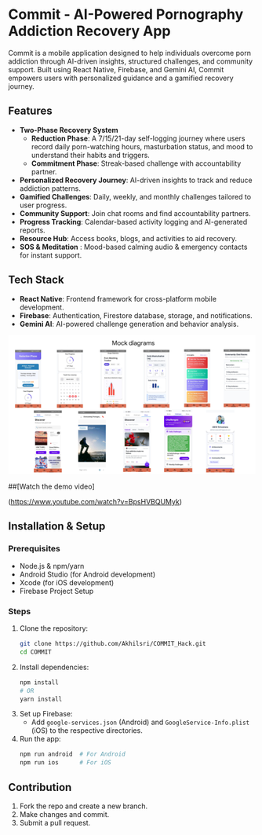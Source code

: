# Commit - AI-Powered Pornography Addiction Recovery App

Commit is a mobile application designed to help individuals overcome porn addiction through AI-driven insights, structured challenges, and community support. Built using React Native, Firebase, and Gemini AI, Commit empowers users with personalized guidance and a gamified recovery journey.

## Features
- **Two-Phase Recovery System**  
  - **Reduction Phase**: A 7/15/21-day self-logging journey where users record daily porn-watching hours, masturbation status, and mood to understand their habits and triggers.  
  - **Commitment Phase**: Streak-based challenge with accountability partner.
- **Personalized Recovery Journey**: AI-driven insights to track and reduce addiction patterns.
- **Gamified Challenges**: Daily, weekly, and monthly challenges tailored to user progress.
- **Community Support**: Join chat rooms and find accountability partners.
- **Progress Tracking**: Calendar-based activity logging and AI-generated reports.
- **Resource Hub**: Access books, blogs, and activities to aid recovery.
- **SOS & Meditation** : Mood-based calming audio & emergency contacts for instant support.

## Tech Stack
- **React Native**: Frontend framework for cross-platform mobile development.
- **Firebase**: Authentication, Firestore database, storage, and notifications.
- **Gemini AI**: AI-powered challenge generation and behavior analysis.

![Commit App UI](./assets/images/mock.png)

##[Watch the demo video]

(https://www.youtube.com/watch?v=BpsHVBQUMyk)

## Installation & Setup
### Prerequisites
- Node.js & npm/yarn
- Android Studio (for Android development)
- Xcode (for iOS development)
- Firebase Project Setup

### Steps
1. Clone the repository:
   ```sh
   git clone https://github.com/Akhilsri/COMMIT_Hack.git
   cd COMMIT
   ```
2. Install dependencies:
   ```sh
   npm install
   # OR
   yarn install
   ```
3. Set up Firebase:
   - Add `google-services.json` (Android) and `GoogleService-Info.plist` (iOS) to the respective directories.
4. Run the app:
   ```sh
   npm run android  # For Android
   npm run ios      # For iOS
   ```

## Contribution
1. Fork the repo and create a new branch.
2. Make changes and commit.
3. Submit a pull request.

